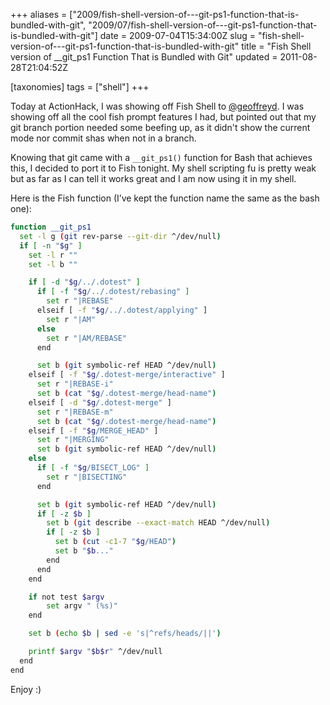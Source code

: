 +++
aliases = ["2009/fish-shell-version-of---git-ps1-function-that-is-bundled-with-git", "2009/07/fish-shell-version-of---git-ps1-function-that-is-bundled-with-git"]
date = 2009-07-04T15:34:00Z
slug = "fish-shell-version-of---git-ps1-function-that-is-bundled-with-git"
title = "Fish Shell version of __git_ps1 Function That is Bundled with Git"
updated = 2011-08-28T21:04:52Z

[taxonomies]
tags = ["shell"]
+++

Today at ActionHack, I was showing off Fish Shell to [@geoffreyd](http://twitter.com/geoffreyd). I was showing off all
the cool fish prompt features I had, but pointed out that my git branch portion needed some beefing up, as it didn't
show the current mode nor commit shas when not in a branch.

Knowing that git came with a `__git_ps1()` function for Bash that achieves this, I decided to port it to Fish tonight.
My shell scripting fu is pretty weak but as far as I can tell it works great and I am now using it in my shell.

Here is the Fish function (I’ve kept the function name the same as the bash one):

``` bash
function __git_ps1
  set -l g (git rev-parse --git-dir ^/dev/null)
  if [ -n "$g" ]
    set -l r ""
    set -l b ""

    if [ -d "$g/../.dotest" ]
      if [ -f "$g/../.dotest/rebasing" ]
        set r "|REBASE"
      elseif [ -f "$g/../.dotest/applying" ]
        set r "|AM"
      else
        set r "|AM/REBASE"
      end

      set b (git symbolic-ref HEAD ^/dev/null)
    elseif [ -f "$g/.dotest-merge/interactive" ]
      set r "|REBASE-i"
      set b (cat "$g/.dotest-merge/head-name")
    elseif [ -d "$g/.dotest-merge" ]
      set r "|REBASE-m"
      set b (cat "$g/.dotest-merge/head-name")
    elseif [ -f "$g/MERGE_HEAD" ]
      set r "|MERGING"
      set b (git symbolic-ref HEAD ^/dev/null)
    else
      if [ -f "$g/BISECT_LOG" ]
        set r "|BISECTING"
      end

      set b (git symbolic-ref HEAD ^/dev/null)
      if [ -z $b ]
        set b (git describe --exact-match HEAD ^/dev/null)
        if [ -z $b ]
          set b (cut -c1-7 "$g/HEAD")
          set b "$b..."
        end
      end
    end

    if not test $argv
  		set argv " (%s)"
  	end

  	set b (echo $b | sed -e 's|^refs/heads/||')

    printf $argv "$b$r" ^/dev/null
  end
end
```

Enjoy :)

